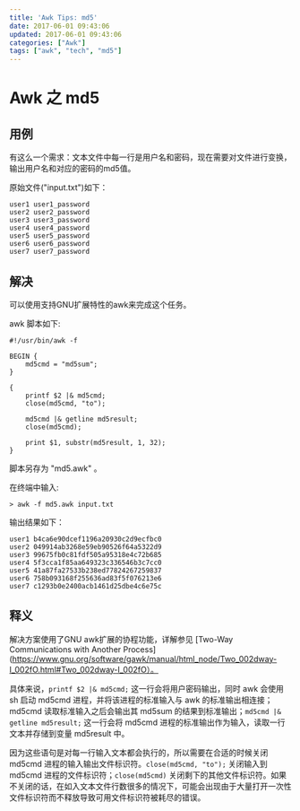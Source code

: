 ```yaml
---
title: 'Awk Tips: md5'
date: 2017-06-01 09:43:06
updated: 2017-06-01 09:43:06
categories: ["Awk"]
tags: ["awk", "tech", "md5"]
---
```


# Awk 之 md5

## 用例

有这么一个需求：文本文件中每一行是用户名和密码，现在需要对文件进行变换，输出用户名和对应的密码的md5值。

原始文件("input.txt")如下：

```
user1 user1_password
user2 user2_password
user3 user3_password
user4 user4_password
user5 user5_password
user6 user6_password
user7 user7_password
```

## 解决

可以使用支持GNU扩展特性的awk来完成这个任务。

awk 脚本如下:

```
#!/usr/bin/awk -f

BEGIN {
    md5cmd = "md5sum";
}

{
    printf $2 |& md5cmd;
    close(md5cmd, "to");

    md5cmd |& getline md5result;
	close(md5cmd);

    print $1, substr(md5result, 1, 32);
}
```

脚本另存为 "md5.awk" 。

在终端中输入:

```
> awk -f md5.awk input.txt
```

输出结果如下：

```
user1 b4ca6e90dcef1196a20930c2d9ecfbc0
user2 049914ab3268e59eb90526f64a5322d9
user3 99675fb0c81fdf505a95318e4c72b685
user4 5f3cca1f85aa649323c336546b3c7cc0
user5 41a87fa27533b238ed77824267259837
user6 758b093168f255636ad83f5f076213e6
user7 c1293b0e2400acb1461d25dbe4c6e75c
```

## 释义

解决方案使用了GNU awk扩展的协程功能，详解参见 [Two-Way Communications with Another Process](https://www.gnu.org/software/gawk/manual/html_node/Two_002dway-I_002fO.html#Two_002dway-I_002fO）。

具体来说，`printf $2 |& md5cmd;` 这一行会将用户密码输出，同时 awk 会使用 sh 启动 md5cmd 进程，并将该进程的标准输入与 awk 的标准输出相连接；md5cmd 读取标准输入之后会输出其 md5sum 的结果到标准输出；`md5cmd |& getline md5result;` 这一行会将 md5cmd 进程的标准输出作为输入，读取一行文本并存储到变量 md5result 中。

因为这些语句是对每一行输入文本都会执行的，所以需要在合适的时候关闭 md5cmd 进程的输入输出文件标识符。`close(md5cmd, "to");` 关闭输入到 md5cmd 进程的文件标识符；`close(md5cmd)` 关闭剩下的其他文件标识符。如果不关闭的话，在如入文本文件行数很多的情况下，可能会出现由于大量打开一次性文件标识符而不释放导致可用文件标识符被耗尽的错误。
